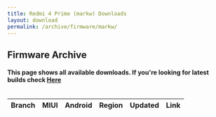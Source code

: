 ```yaml
---
title: Redmi 4 Prime (markw) Downloads
layout: download
permalink: /archive/firmware/markw/
---
```


## Firmware Archive
#### This page shows all available downloads. If you're looking for latest builds check [Here](/firmware/markw/)


<div style="overflow-x:auto;">
<table id="firmware" class="compact row-border" style="width:100%">
    <thead>
        <tr>
            <th>Branch</th>
            <th>MIUI</th>
            <th>Android</th>
            <th>Region</th>
            <th>Updated</th>
            <th>Link</th>
        </tr>
    </thead>
    <script>loadFirmwareDownloads('markw', 'full')</script>
</table>
</div>
